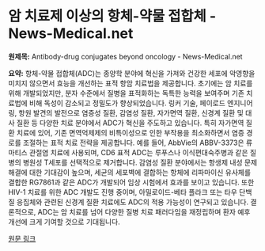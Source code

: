 # 암 치료제 이상의 항체-약물 접합체 - News-Medical.net

**원제목:** Antibody-drug conjugates beyond oncology - News-Medical.net

**요약:** 항체-약물 접합체(ADC)는 종양학 분야에 혁신을 가져와 건강한 세포에 악영향을 미치지 않으면서 효능을 개선하는 표적 항암 치료법을 제공합니다.  초기에는 암 치료를 위해 개발되었지만, 분자 수준에서 질병을 표적화하는 독특한 능력을 보여주며 기존 치료법에 비해 독성이 감소되고 정밀도가 향상되었습니다.  링커 기술, 페이로드 엔지니어링, 항원 발견의 발전으로 염증성 질환, 감염성 질환, 자가면역 질환, 신경계 질환 및 대사 질환 등 다양한 치료 분야에서 ADC가 혁신을 주도하고 있습니다. 특히 자가면역 질환 치료에 있어,  기존 면역억제제의 비특이성으로 인한 부작용을 최소화하면서 염증 경로를 조절하는 표적 치료 전략을 제공합니다.  예를 들어, AbbVie의 ABBV-3373은 류마티스 관절염 치료에 사용되며, CD6 표적 ADC는 루푸스나 이식편대숙주병과 같은 질병의 병원성 T세포를 선택적으로 제거합니다.  감염성 질환 분야에서는 항생제 내성 문제 해결에 대한 기대감이 높으며, 세균의 세포벽에 결합하는 항체에 리파마이신 유사체를 결합한 RG7861과 같은 ADC가 개발되어 임상 시험에서 효과를 보이고 있습니다.  또한 HIV-1 치료를 위한 ADC 개발도 진행 중이며, 아밀로이드-베타 플라크 또는 타우 단백질 응집체와 관련된 신경계 질환 치료에도 ADC의 적용 가능성이 연구되고 있습니다.  결론적으로, ADC는 암 치료를 넘어 다양한 질병 치료 패러다임을 재정립하며 환자 예후 개선에 크게 기여할 것으로 기대됩니다.

[원문 링크](https://www.news-medical.net/whitepaper/20250724/Antibody-drug-conjugates-beyond-oncology.aspx)
